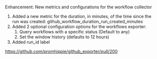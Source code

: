 Enhancement: New metrics and configurations for the workflow collector

1. Added a new metric for the duration, in minutes, of the time since the run was created:
github_workflow_duration_run_created_minutes
2. Added 2 optional configuration options for the workflows exporter:
    1. Query workflows with a specific status (Default to any)
    2. Set the window history (defaults to 12 hours)
3. Added run_id label

https://github.com/promhippie/github_exporter/pull/200
